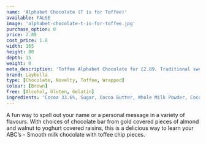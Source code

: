 ```yaml
---
name: 'Alphabet Chocolate (T is for Toffee)'
available: FALSE
image: 'alphabet-chocolate-t-is-for-toffee.jpg'
purchase_option: 0
price: 2.89
cost_price: 1.8
width: 165
height: 80
depth: 15
weight: 0
meta_description: 'Toffee Alphabet Chocolate for £2.89. Traditional sweet treats and more at Humbugs Confectionery Store. Specialists in satisfying your sweet tooth!'
brand: Laybella
type: [Chocolate, Novelty, Toffee, Wrapped]
colour: [Brown]
free: [Alcohol, Gluten, Gelatin]
ingredients: 'Cocoa 33.6%, Sugar, Cocoa Butter, Whole Milk Powder, Cocoa Mass, Soy Lecithin, Flavouring: Natural Vanilla, White Granulated Sugar, Glucose, Full Cream, Sweetened Condensed Milk, Vegetable Oil (Palm Oil), Butter Oil'
---
```

A fun way to spell out your name or a personal message in a variety of flavours. With choices of chocolate bar from gold covered pieces of almond and walnut to yoghurt covered raisins, this is a delicious way to learn your ABC’s - Smooth milk chocolate with toffee chip pieces.